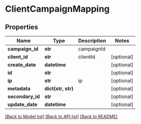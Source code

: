 # ClientCampaignMapping

## Properties
Name | Type | Description | Notes
------------ | ------------- | ------------- | -------------
**campaign_id** | **str** | campaignId | 
**client_id** | **str** | clientId | [optional] 
**create_date** | **datetime** |  | [optional] 
**id** | **str** |  | [optional] 
**ip** | **str** | ip | [optional] 
**metadata** | **dict(str, str)** |  | [optional] 
**secondary_id** | **str** |  | [optional] 
**update_date** | **datetime** |  | [optional] 

[[Back to Model list]](../README.md#documentation-for-models) [[Back to API list]](../README.md#documentation-for-api-endpoints) [[Back to README]](../README.md)


